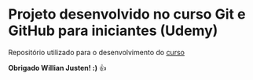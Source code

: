 # Projeto desenvolvido no curso Git e GitHub para iniciantes (Udemy)

Repositório utilizado para o desenvolvimento do [curso](https://www.udemy.com/git-e-github-para-iniciantes/)

**Obrigado Willian Justen! :)** :thumbsup: